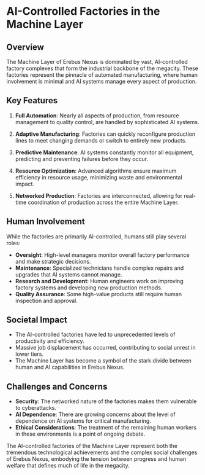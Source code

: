 # AI-Controlled Factories in the Machine Layer

## Overview

The Machine Layer of Erebus Nexus is dominated by vast, AI-controlled factory complexes that form the industrial backbone of the megacity. These factories represent the pinnacle of automated manufacturing, where human involvement is minimal and AI systems manage every aspect of production.

## Key Features

1. **Full Automation**: Nearly all aspects of production, from resource management to quality control, are handled by sophisticated AI systems.

2. **Adaptive Manufacturing**: Factories can quickly reconfigure production lines to meet changing demands or switch to entirely new products.

3. **Predictive Maintenance**: AI systems constantly monitor all equipment, predicting and preventing failures before they occur.

4. **Resource Optimization**: Advanced algorithms ensure maximum efficiency in resource usage, minimizing waste and environmental impact.

5. **Networked Production**: Factories are interconnected, allowing for real-time coordination of production across the entire Machine Layer.

## Human Involvement

While the factories are primarily AI-controlled, humans still play several roles:

- **Oversight**: High-level managers monitor overall factory performance and make strategic decisions.
- **Maintenance**: Specialized technicians handle complex repairs and upgrades that AI systems cannot manage.
- **Research and Development**: Human engineers work on improving factory systems and developing new production methods.
- **Quality Assurance**: Some high-value products still require human inspection and approval.

## Societal Impact

- The AI-controlled factories have led to unprecedented levels of productivity and efficiency.
- Massive job displacement has occurred, contributing to social unrest in lower tiers.
- The Machine Layer has become a symbol of the stark divide between human and AI capabilities in Erebus Nexus.

## Challenges and Concerns

- **Security**: The networked nature of the factories makes them vulnerable to cyberattacks.
- **AI Dependence**: There are growing concerns about the level of dependence on AI systems for critical manufacturing.
- **Ethical Considerations**: The treatment of the remaining human workers in these environments is a point of ongoing debate.

The AI-controlled factories of the Machine Layer represent both the tremendous technological achievements and the complex social challenges of Erebus Nexus, embodying the tension between progress and human welfare that defines much of life in the megacity.